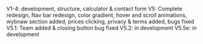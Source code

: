 V1-4: development, structure, calculator & contact form
V5: Complete redesign, Nav bar redesign, color gradient, hover and scroll animations, wybnaw section added, prices clicking, privacy & terms added, bugs fixed
V5.1: Team added & closing button bug fixed
V5.2: in development
V5.5e: in development